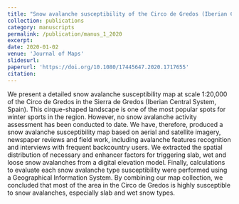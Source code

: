 ```yaml
---
title: "Snow avalanche susceptibility of the Circo de Gredos (Iberian Central System, Spain)"
collection: publications
category: manuscripts
permalink: /publication/manus_1_2020
excerpt:
date: 2020-01-02
venue: 'Journal of Maps'
slidesurl: 
paperurl: 'https://doi.org/10.1080/17445647.2020.1717655'
citation: 
---
```


We present a detailed snow avalanche susceptibility map at scale 1:20,000 of the Circo de
Gredos in the Sierra de Gredos (Iberian Central System, Spain). This cirque-shaped landscape
is one of the most popular spots for winter sports in the region. However, no snow
avalanche activity assessment has been conducted to date. We have, therefore, produced a
snow avalanche susceptibility map based on aerial and satellite imagery, newspaper reviews
and field work, including avalanche features recognition and interviews with frequent
backcountry users. We extracted the spatial distribution of necessary and enhancer factors
for triggering slab, wet and loose snow avalanches from a digital elevation model. Finally,
calculations to evaluate each snow avalanche type susceptibility were performed using a
Geographical Information System. By combining our map collection, we concluded that most
of the area in the Circo de Gredos is highly susceptible to snow avalanches, especially slab
and wet snow types.
